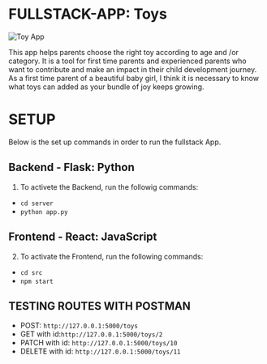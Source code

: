 # FULLSTACK-APP: Toys
![Toy App](/frontend/public/images/Toys_App.png)



This app helps parents choose the right toy according to age and /or category. It is a tool for first time parents and experienced parents who want to contribute and make an impact in their child development journey. As a first time parent of a beautiful baby girl, I think it is necessary to know what toys can added as your bundle of joy keeps growing.
# SETUP
Below is the set up commands in order to run the fullstack App.
## Backend - Flask: Python
1. To activete the Backend, run the followig commands:

- `cd server`
- `python app.py`

## Frontend - React: JavaScript
2. To activate the Frontend, run the following commands:

- `cd src`
- `npm start`

## TESTING ROUTES WITH POSTMAN 

- POST: `http://127.0.0.1:5000/toys`
- GET with id:`http://127.0.0.1:5000/toys/2`
- PATCH with id: `http://127.0.0.1:5000/toys/10`
- DELETE with id: `http://127.0.0.1:5000/toys/11`

